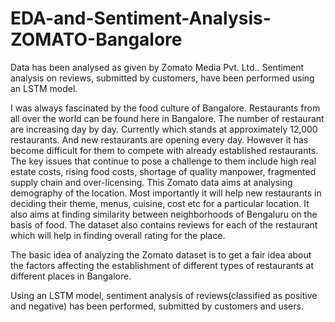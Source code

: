 # EDA-and-Sentiment-Analysis-ZOMATO-Bangalore
Data has been analysed as given by Zomato Media Pvt. Ltd.. Sentiment analysis on reviews, submitted by customers, have been performed using an LSTM model.

I was always fascinated by the food culture of Bangalore. Restaurants from all over the world can be found here in Bangalore. The number of restaurant are increasing day by day. Currently which stands at approximately 12,000 restaurants. And new restaurants are opening every day. However it has become difficult for them to compete with already established restaurants. The key issues that continue to pose a challenge to them include high real estate costs, rising food costs, shortage of quality manpower, fragmented supply chain and over-licensing. This Zomato data aims at analysing demography of the location. Most importantly it will help new restaurants in deciding their theme, menus, cuisine, cost etc for a particular location. It also aims at finding similarity between neighborhoods of Bengaluru on the basis of food. The dataset also contains reviews for each of the restaurant which will help in finding overall rating for the place.

The basic idea of analyzing the Zomato dataset is to get a fair idea about the factors affecting the establishment of different types of restaurants at different places in Bangalore.

Using an LSTM model, sentiment analysis of reviews(classified as positive and negative) has been performed, submitted by customers and users. 

